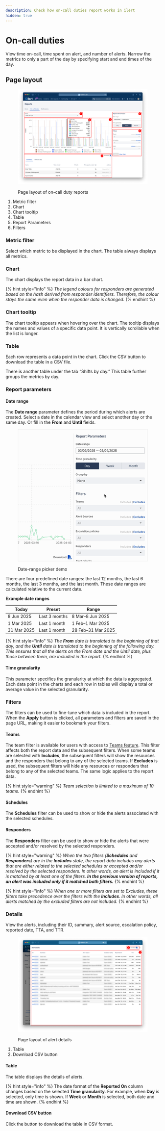 ```yaml
---
description: Check how on-call duties report works in ilert
hidden: true
---
```


# On-call duties

View time on-call, time spent on alert, and number of alerts. Narrow the metrics to only a part of the day by specifying start and end times of the day.

## Page layout

<figure><img src="../.gitbook/assets/On-call duties.png" alt=""><figcaption><p>Page layout of on-call duty reports</p></figcaption></figure>

1. Metric filter
2. Chart
3. Chart tooltip
4. Table
5. Report Parameters
6. Filters

### Metric filter

Select which metric to be displayed in the chart. The table always displays all metrics.

### Chart

The chart displays the report data in a bar chart.

{% hint style="info" %}
_The legend colours for responders are generated based on the hash derived from responder identifiers. Therefore, the colour stays the same even when the responder data is changed._
{% endhint %}

### Chart tooltip

The chart tooltip appears when hovering over the chart. The tooltip displays the names and values of a specific data point. It is vertically scrollable when the list is longer.

### Table

Each row represents a data point in the chart. Click the CSV button to download the table in a CSV file.

There is another table under the tab “Shifts by day.” This table further groups the metrics by day.

### Report parameters

#### Date range

The **Date range** parameter defines the period during which alerts are created. Select a date in the calendar view and select another day or the same day. Or fill in the **From** and **Until** fields.

<figure><img src="../.gitbook/assets/date-range-picker.gif" alt="" width="480"><figcaption><p>Date-range picker demo</p></figcaption></figure>



There are four predefined date ranges: the last 12 months, the last 6 months, the last 3 months, and the last month. These date ranges are calculated relative to the current date.

**Example date ranges**

| Today       | Preset        | Range              |
| ----------- | ------------- | ------------------ |
| 8 Jun 2025  | Last 3 months | 8 Mar–8 Jun 2025   |
| 1 Mar 2025  | Last 1 month  | 1 Feb–1 Mar 2025   |
| 31 Mar 2025 | Last 1 month  | 28 Feb–31 Mar 2025 |

{% hint style="info" %}
_The **From** date is translated to the beginning of that day, and the **Until** date is translated to the beginning of the following day. This ensures that all the alerts on the From date and the Until date, plus those between them, are included in the report._
{% endhint %}

#### **Time granularity**

This parameter specifies the granularity at which the data is aggregated. Each data point in the charts and each row in tables will display a total or average value in the selected granularity.

### Filters

The filters can be used to fine-tune which data is included in the report. When the **Apply** button is clicked, all parameters and filters are saved in the page URL, making it easier to bookmark your filters.

#### Teams

The team filter is available for users with access to [Teams feature](../user-administration/teams.md). This filter affects both the report data and the subsequent filters. When some teams are selected with **Includes**, the subsequent filters will show the resources and the responders that belong to any of the selected teams. If **Excludes** is used, the subsequent filters will hide any resources or responders that belong to any of the selected teams. The same logic applies to the report data.

{% hint style="warning" %}
_Team selection is limited to a maximum of 10 teams._
{% endhint %}

#### Schedules

The **Schedules** filter can be used to show or hide the alerts associated with the selected schedules.

#### Responders

The **Responders** filter can be used to show or hide the alerts that were accepted and/or resolved by the selected responders.

{% hint style="warning" %}
_When the two filters (**Schedules** and **Responders**) are in the **Includes** state, the report data includes any alerts that are either related to the selected schedules or accepted and/or resolved by the selected responders. In other words, an alert is included if it is matched by at least one of the filters. **In the previous version of reports, an alert was included only if it matched both filters.**_
{% endhint %}

{% hint style="info" %}
_When one or more filters are set to Excludes, these filters take precedence over the filters with the **Includes**. In other words, all alerts matched by the excluded filters are not included._
{% endhint %}

### Details

View the alerts, including their ID, summary, alert source, escalation policy, reported date, TTA, and TTR.

<figure><img src="../.gitbook/assets/On-call details.png" alt=""><figcaption><p>Page layout of alert details</p></figcaption></figure>

1. Table
2. Download CSV button

#### Table

The table displays the details of alerts.

{% hint style="info" %}
The date format of the **Reported On** column changes based on the selected **Time granularity**. For example, when **Day** is selected, only time is shown. If **Week** or **Month** is selected, both date and time are shown.
{% endhint %}

#### Download CSV button

Click the button to download the table in CSV format.
